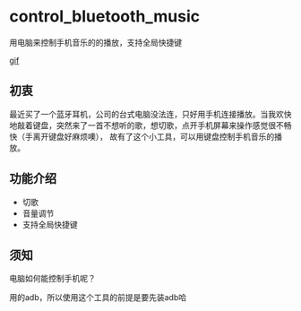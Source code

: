 # control_bluetooth_music

用电脑来控制手机音乐的的播放，支持全局快捷键

[gif](show.png)
## 初衷

最近买了一个蓝牙耳机，公司的台式电脑没法连，只好用手机连接播放。当我欢快地敲着键盘，突然来了一首不想听的歌，想切歌，点开手机屏幕来操作感觉很不畅快（手离开键盘好麻烦噢），
故有了这个小工具，可以用键盘控制手机音乐的播放。

## 功能介绍

* 切歌
* 音量调节
* 支持全局快捷键

## 须知

电脑如何能控制手机呢？  

用的adb，所以使用这个工具的前提是要先装adb哈

